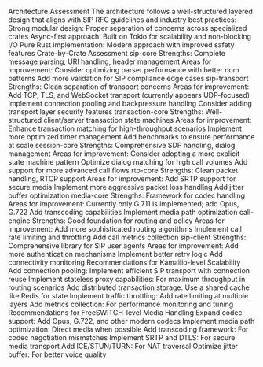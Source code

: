 Architecture Assessment
The architecture follows a well-structured layered design that aligns with SIP RFC guidelines and industry best practices:
Strong modular design: Proper separation of concerns across specialized crates
Async-first approach: Built on Tokio for scalability and non-blocking I/O
Pure Rust implementation: Modern approach with improved safety features
Crate-by-Crate Assessment
sip-core
Strengths: Complete message parsing, URI handling, header management
Areas for improvement:
Consider optimizing parser performance with better nom patterns
Add more validation for SIP compliance edge cases
sip-transport
Strengths: Clean separation of transport concerns
Areas for improvement:
Add TCP, TLS, and WebSocket transport (currently appears UDP-focused)
Implement connection pooling and backpressure handling
Consider adding transport layer security features
transaction-core
Strengths: Well-structured client/server transaction state machines
Areas for improvement:
Enhance transaction matching for high-throughput scenarios
Implement more optimized timer management
Add benchmarks to ensure performance at scale
session-core
Strengths: Comprehensive SDP handling, dialog management
Areas for improvement:
Consider adopting a more explicit state machine pattern
Optimize dialog matching for high call volumes
Add support for more advanced call flows
rtp-core
Strengths: Clean packet handling, RTCP support
Areas for improvement:
Add SRTP support for secure media
Implement more aggressive packet loss handling
Add jitter buffer optimization
media-core
Strengths: Framework for codec handling
Areas for improvement:
Currently only G.711 is implemented; add Opus, G.722
Add transcoding capabilities
Implement media path optimization
call-engine
Strengths: Good foundation for routing and policy
Areas for improvement:
Add more sophisticated routing algorithms
Implement call rate limiting and throttling
Add call metrics collection
sip-client
Strengths: Comprehensive library for SIP user agents
Areas for improvement:
Add more authentication mechanisms
Implement better retry logic
Add connectivity monitoring
Recommendations for Kamailio-level Scalability
Add connection pooling: Implement efficient SIP transport with connection reuse
Implement stateless proxy capabilities: For maximum throughput in routing scenarios
Add distributed transaction storage: Use a shared cache like Redis for state
Implement traffic throttling: Add rate limiting at multiple layers
Add metrics collection: For performance monitoring and tuning
Recommendations for FreeSWITCH-level Media Handling
Expand codec support: Add Opus, G.722, and other modern codecs
Implement media path optimization: Direct media when possible
Add transcoding framework: For codec negotiation mismatches
Implement SRTP and DTLS: For secure media transport
Add ICE/STUN/TURN: For NAT traversal
Optimize jitter buffer: For better voice quality
